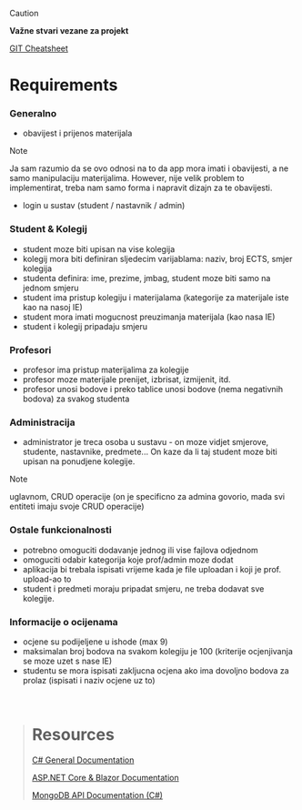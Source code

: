 > [!CAUTION]
> **Važne stvari vezane za projekt**
>
> [GIT Cheatsheet](https://education.github.com/git-cheat-sheet-education.pdf)

# Requirements
### Generalno
- obavijest i prijenos materijala
> [!NOTE]
> Ja sam razumio da se ovo odnosi na to da app mora imati i obavijesti, a ne samo manipulaciju materijalima. However, nije velik problem to implementirat, treba nam samo forma i napravit dizajn za te obavijesti.
- login u sustav (student / nastavnik / admin)

### Student & Kolegij
- student moze biti upisan na vise kolegija
- kolegij mora biti definiran sljedecim varijablama: naziv, broj ECTS, smjer kolegija
- studenta definira: ime, prezime, jmbag, student moze biti samo na jednom smjeru
- student ima pristup kolegiju i materijalama (kategorije za materijale iste kao na nasoj IE)
- student mora imati mogucnost preuzimanja materijala (kao nasa IE)
- student i kolegij pripadaju smjeru

### Profesori
- profesor ima pristup materijalima za kolegije
- profesor moze materijale prenijet, izbrisat, izmijenit, itd.
- profesor unosi bodove i preko tablice unosi bodove (nema negativnih bodova) za svakog studenta

### Administracija
- administrator je treca osoba u sustavu - on moze vidjet smjerove, studente, nastavnike, predmete... On kaze da li taj student moze biti upisan na ponudjene kolegije.
> [!NOTE]
> uglavnom, CRUD operacije (on je specificno za admina govorio, mada svi entiteti imaju svoje CRUD operacije)

### Ostale funkcionalnosti
- potrebno omoguciti dodavanje jednog ili vise fajlova odjednom
- omoguciti odabir kategorija koje prof/admin moze dodat
- aplikacija bi trebala ispisati vrijeme kada je file uploadan i koji je prof. upload-ao to
- student i predmeti moraju pripadat smjeru, ne treba dodavat sve kolegije.

### Informacije o ocijenama
- ocjene su podijeljene u ishode (max 9)
- maksimalan broj bodova na svakom kolegiju je 100 (kriterije ocjenjivanja se moze uzet s nase IE)
- studentu se mora ispisati zakljucna ocjena ako ima dovoljno bodova za prolaz (ispisati i naziv ocjene uz to)

&nbsp;

> # Resources
> [C# General Documentation](https://learn.microsoft.com/en-us/dotnet/csharp/)
>
> [ASP.NET Core & Blazor Documentation](https://learn.microsoft.com/en-us/aspnet/core/blazor/?view=aspnetcore-8.0)
>
> [MongoDB API Documentation (C#)](https://www.mongodb.com/docs/drivers/csharp/current/)
